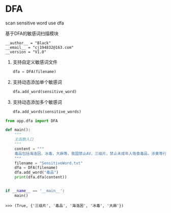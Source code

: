 # DFA
scan sensitive word use dfa

基于DFA的敏感词扫描模块


```buildoutcfg
__author__ = "Black"
__email__ = "cj194832@163.com"
__version = "V1.0"
```

1. 支持自定义敏感词文件
    ```python
    dfa = DFA(filename)
    ```
2. 支持动态添加单个敏感词
    ```python
    dfa.add_word(sensitive_word)
    ```
3. 支持动态添加多个敏感词
    ```python
    dfa.add_words(sensitive_words)
    ```

```python
from app.dfa import DFA

def main():
    """
    主函数入口
    """
    content = """
    毒品包括海洛因，冰毒，大麻等，我国禁止AV，三级片，禁止未成年人吸食毒品，涉黄等行为
    """
    filename = "SensitiveWord.txt"
    dfa = DFA(filename)
    dfa.add_word("毒品")
    print(dfa.dfa(content))


if __name__ == '__main__':
    main()
```

```buildoutcfg
>>> (True, {'三级片', '毒品', '海洛因', '冰毒', '大麻'})
```